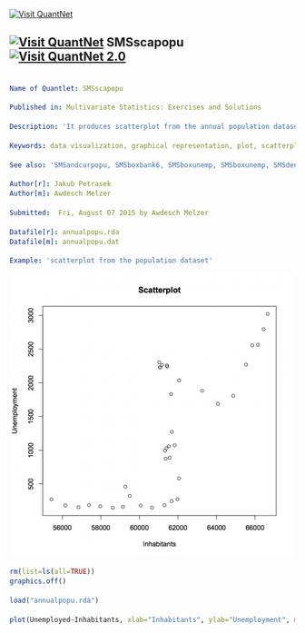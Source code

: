 

[<img src="https://github.com/QuantLet/Styleguide-and-Validation-procedure/blob/master/pictures/banner.png" alt="Visit QuantNet">](http://quantlet.de/index.php?p=info)

## [<img src="https://github.com/QuantLet/Styleguide-and-Validation-procedure/blob/master/pictures/qloqo.png" alt="Visit QuantNet">](http://quantlet.de/) **SMSscapopu** [<img src="https://github.com/QuantLet/Styleguide-and-Validation-procedure/blob/master/pictures/QN2.png" width="60" alt="Visit QuantNet 2.0">](http://quantlet.de/d3/ia)


```yaml

Name of Quantlet: SMSscapopu

Published in: Multivariate Statistics: Exercises and Solutions

Description: 'It produces scatterplot from the annual population dataset. Evidently, the data is structured in two segments. A first part with lower values of unemployment and a second part with higher values of unemployment.'

Keywords: data visualization, graphical representation, plot, scatterplot, visualization

See also: 'SMSandcurpopu, SMSboxbank6, SMSboxunemp, SMSboxunemp, SMSdenbank, SMSdenbank, SMSdrafcar, SMSdrafcar, SMSfacenorm, SMSfacenorm, SMShiscar, SMShiscar, SMShisheights, SMShisheights, SMSpcpcar, SMSpcpcar, SMSscanorm2, SMSscanorm3, SMSscanorm3, SMSscapopu, SMSscapopu'

Author[r]: Jakub Petrasek
Author[m]: Awdesch Melzer

Submitted:  Fri, August 07 2015 by Awdesch Melzer

Datafile[r]: annualpopu.rda
Datafile[m]: annualpopu.dat

Example: 'scatterplot from the population dataset'
```


![Picture1](SMSscapopu_r.png)


```R
rm(list=ls(all=TRUE)) 
graphics.off() 

load("annualpopu.rda") 

plot(Unemployed~Inhabitants, xlab="Inhabitants", ylab="Unemployment", main="Scatterplot", data=annualpopu) 

```
